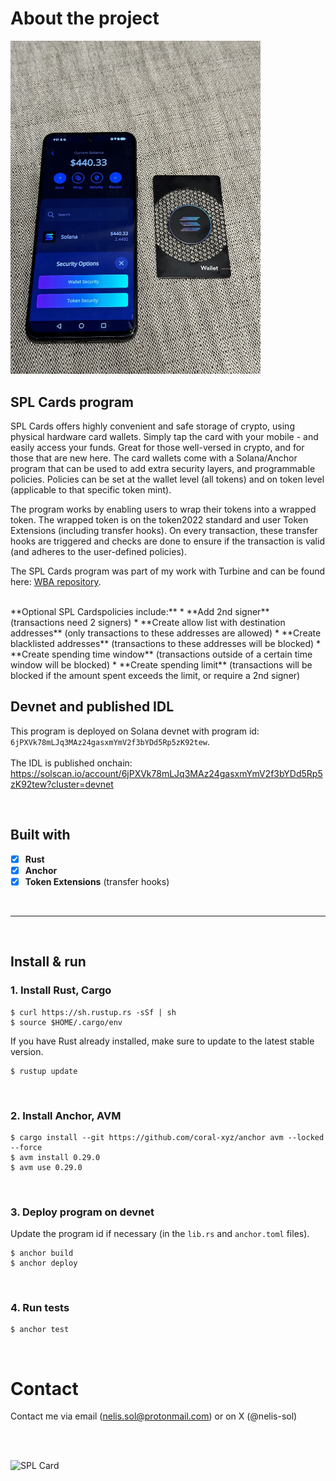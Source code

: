 # About the project

<img width="400" alt="SPL Cards app" src="https://github.com/Nelis-sol/splcards-program/blob/main/spl-card-app.jpg">


## SPL Cards program

SPL Cards offers highly convenient and safe storage of crypto, using physical hardware card wallets. Simply tap the card with your mobile - and easily access your funds. Great for those well-versed in crypto, and for those that are new here. The card wallets come with a Solana/Anchor program that can be used to add extra security layers, and programmable policies. Policies can be set at the wallet level (all tokens) and on token level (applicable to that specific token mint).

The program works by enabling users to wrap their tokens into a wrapped token. The wrapped token is on the token2022 standard and user Token Extensions (including transfer hooks). On every transaction, these transfer hooks are triggered and checks are done to ensure if the transaction is valid (and adheres to the user-defined policies).

The SPL Cards program was part of my work with Turbine and can be found here: [WBA repository](https://github.com/Web3-Builders-Alliance/Nelis-sol_Sol_1Q24/tree/main/capstone/splcards).

<br />
**Optional SPL Cardspolicies include:**
  * **Add 2nd signer** (transactions need 2 signers)
  * **Create allow list with destination addresses** (only transactions to these addresses are allowed)
  * **Create blacklisted addresses** (transactions to these addresses will be blocked)
  * **Create spending time window** (transactions outside of a certain time window will be blocked)
  * **Create spending limit** (transactions will be blocked if the amount spent exceeds the limit, or require a 2nd signer)

<br />

## Devnet and published IDL
This program is deployed on Solana devnet with program id: `6jPXVk78mLJq3MAz24gasxmYmV2f3bYDd5Rp5zK92tew`.<br /><br />
The IDL is published onchain:
https://solscan.io/account/6jPXVk78mLJq3MAz24gasxmYmV2f3bYDd5Rp5zK92tew?cluster=devnet

<br />

## Built with

- [x] **Rust**
- [x] **Anchor**  
- [x] **Token Extensions** (transfer hooks)

<br />

____

<br />

## Install & run

### 1. Install Rust, Cargo
```
$ curl https://sh.rustup.rs -sSf | sh
$ source $HOME/.cargo/env
```

If you have Rust already installed, make sure to update to the latest stable version.
```
$ rustup update
```
<br />

### 2. Install Anchor, AVM
```
$ cargo install --git https://github.com/coral-xyz/anchor avm --locked --force
$ avm install 0.29.0
$ avm use 0.29.0
```
<br />

### 3. Deploy program on devnet
Update the program id if necessary (in the `lib.rs` and `anchor.toml` files).

```
$ anchor build
$ anchor deploy
```
<br />

### 4. Run tests
```
$ anchor test
```

<br />

# Contact
Contact me via email (nelis.sol@protonmail.com) or on X (@nelis-sol)

<br /><br />

<img width="800" alt="SPL Card" src="https://github.com/Nelis-sol/splcards-program/blob/main/spl-card-v2.jpg">
&nbsp;&nbsp;

